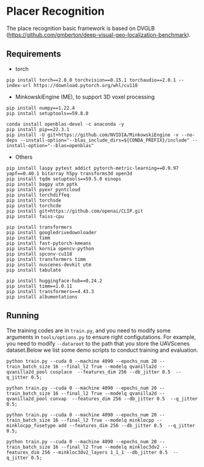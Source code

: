 # Placer Recognition

The place recognition basic framework is based on DVGLB (https://github.com/gmberton/deep-visual-geo-localization-benchmark). 

## Requirements

- torch
```
pip install torch==2.0.0 torchvision==0.15.1 torchaudio==2.0.1 --index-url https://download.pytorch.org/whl/cu118

```

- MinkowskiEngine (ME), to support 3D voxel processing
```
pip install numpy==1.22.4
pip install setuptools==59.8.0

conda install openblas-devel -c anaconda -y
pip install pip==22.3.1
pip install -U git+https://github.com/NVIDIA/MinkowskiEngine -v --no-deps --install-option="--blas_include_dirs=${CONDA_PREFIX}/include" --install-option="--blas=openblas"
```

- Others
```
pip install laspy pytest addict pytorch-metric-learning==0.9.97 yapf==0.40.1 bitarray h5py transforms3d open3d
pip install tqdm setuptools==59.5.0 einops
pip install bagpy utm pptk
pip install pyexr pyntcloud
pip install torchdiffeq
pip install torchsde
pip install torchcde
pip install git+https://github.com/openai/CLIP.git
pip install faiss-cpu

pip install transformers
pip install googledrivedownloader
pip install timm
pip install fast-pytorch-kmeans
pip install kornia opencv-python  
pip install spconv-cu118
pip install transformers timm
pip install nuscenes-devkit utm
pip install tabulate

pip install huggingface-hub==0.24.2
pip install timm==1.0.11
pip install transformers==4.43.3
pip install albumentations
```

## Running
The training codes are in `train.py`, and you need to modify some arguments in `tools/options.py` to ensure right configutations. For example, you need to modify `--dataroot` to the path that you store the UAVScenes dataset.Below we list some demo scripts to conduct training and evaluation.

```
python train.py --cuda 0 --machine 4090 --epochs_num 20 --train_batch_size 16 --final_l2 True --modelq qvanilla2d --qvanilla2d_pool cosplace  --features_dim 256 --db_jitter 0.5  --q_jitter 0.5;

python train.py --cuda 0 --machine 4090 --epochs_num 20 --train_batch_size 16 --final_l2 True --modelq qvanilla2d --qvanilla2d_pool convap  --features_dim 256 --db_jitter 0.5  --q_jitter 0.5;

python train.py --cuda 0 --machine 4090 --epochs_num 20 --train_batch_size 16 --final_l2 True --modelq minklocpp --minklocpp_fusetype add --features_dim 256 --db_jitter 0.5  --q_jitter 0.5;

python train.py --cuda 0 --machine 4090 --epochs_num 20 --train_batch_size 16 --final_l2 True --modelq minkloc3dv2 --features_dim 256 --minkloc3dv2_layers 1_1_1 --db_jitter 0.5  --q_jitter 0.5;
```